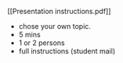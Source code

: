 [[Presentation instructions.pdf]]

- chose your own topic.
- 5 mins
- 1 or 2 persons
- full instructions (student mail)
